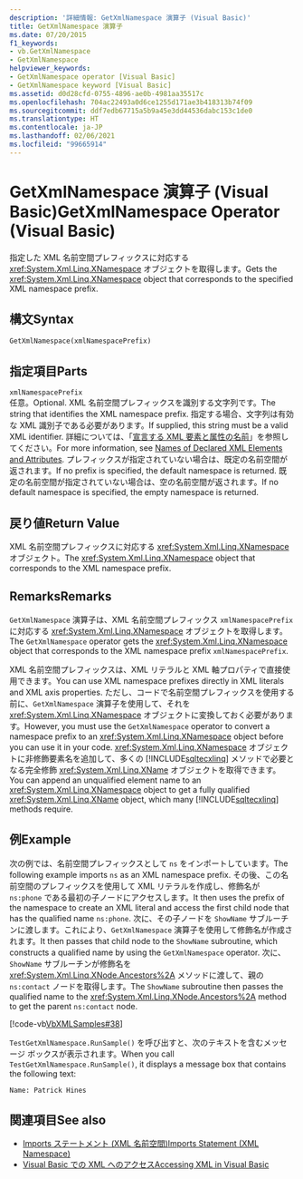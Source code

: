 ```yaml
---
description: '詳細情報: GetXmlNamespace 演算子 (Visual Basic)'
title: GetXmlNamespace 演算子
ms.date: 07/20/2015
f1_keywords:
- vb.GetXmlNamespace
- GetXmlNamespace
helpviewer_keywords:
- GetXmlNamespace operator [Visual Basic]
- GetXmlNamespace keyword [Visual Basic]
ms.assetid: d0d28cfd-0755-4896-ae0b-4981aa35517c
ms.openlocfilehash: 704ac22493a0d6ce1255d171ae3b418313b74f09
ms.sourcegitcommit: ddf7edb67715a5b9a45e3dd44536dabc153c1de0
ms.translationtype: HT
ms.contentlocale: ja-JP
ms.lasthandoff: 02/06/2021
ms.locfileid: "99665914"
---
```

# <a name="getxmlnamespace-operator-visual-basic"></a><span data-ttu-id="4c30d-103">GetXmlNamespace 演算子 (Visual Basic)</span><span class="sxs-lookup"><span data-stu-id="4c30d-103">GetXmlNamespace Operator (Visual Basic)</span></span>

<span data-ttu-id="4c30d-104">指定した XML 名前空間プレフィックスに対応する <xref:System.Xml.Linq.XNamespace> オブジェクトを取得します。</span><span class="sxs-lookup"><span data-stu-id="4c30d-104">Gets the <xref:System.Xml.Linq.XNamespace> object that corresponds to the specified XML namespace prefix.</span></span>  
  
## <a name="syntax"></a><span data-ttu-id="4c30d-105">構文</span><span class="sxs-lookup"><span data-stu-id="4c30d-105">Syntax</span></span>  
  
```vb  
GetXmlNamespace(xmlNamespacePrefix)  
```  
  
## <a name="parts"></a><span data-ttu-id="4c30d-106">指定項目</span><span class="sxs-lookup"><span data-stu-id="4c30d-106">Parts</span></span>  

 `xmlNamespacePrefix`  
 <span data-ttu-id="4c30d-107">任意。</span><span class="sxs-lookup"><span data-stu-id="4c30d-107">Optional.</span></span> <span data-ttu-id="4c30d-108">XML 名前空間プレフィックスを識別する文字列です。</span><span class="sxs-lookup"><span data-stu-id="4c30d-108">The string that identifies the XML namespace prefix.</span></span> <span data-ttu-id="4c30d-109">指定する場合、文字列は有効な XML 識別子である必要があります。</span><span class="sxs-lookup"><span data-stu-id="4c30d-109">If supplied, this string must be a valid XML identifier.</span></span> <span data-ttu-id="4c30d-110">詳細については、「[宣言する XML 要素と属性の名前](../../programming-guide/language-features/xml/names-of-declared-xml-elements-and-attributes.md)」を参照してください。</span><span class="sxs-lookup"><span data-stu-id="4c30d-110">For more information, see [Names of Declared XML Elements and Attributes](../../programming-guide/language-features/xml/names-of-declared-xml-elements-and-attributes.md).</span></span> <span data-ttu-id="4c30d-111">プレフィックスが指定されていない場合は、既定の名前空間が返されます。</span><span class="sxs-lookup"><span data-stu-id="4c30d-111">If no prefix is specified, the default namespace is returned.</span></span> <span data-ttu-id="4c30d-112">既定の名前空間が指定されていない場合は、空の名前空間が返されます。</span><span class="sxs-lookup"><span data-stu-id="4c30d-112">If no default namespace is specified, the empty namespace is returned.</span></span>  
  
## <a name="return-value"></a><span data-ttu-id="4c30d-113">戻り値</span><span class="sxs-lookup"><span data-stu-id="4c30d-113">Return Value</span></span>  

 <span data-ttu-id="4c30d-114">XML 名前空間プレフィックスに対応する <xref:System.Xml.Linq.XNamespace> オブジェクト。</span><span class="sxs-lookup"><span data-stu-id="4c30d-114">The <xref:System.Xml.Linq.XNamespace> object that corresponds to the XML namespace prefix.</span></span>  
  
## <a name="remarks"></a><span data-ttu-id="4c30d-115">Remarks</span><span class="sxs-lookup"><span data-stu-id="4c30d-115">Remarks</span></span>  

 <span data-ttu-id="4c30d-116">`GetXmlNamespace` 演算子は、XML 名前空間プレフィックス `xmlNamespacePrefix` に対応する <xref:System.Xml.Linq.XNamespace> オブジェクトを取得します。</span><span class="sxs-lookup"><span data-stu-id="4c30d-116">The `GetXmlNamespace` operator gets the <xref:System.Xml.Linq.XNamespace> object that corresponds to the XML namespace prefix `xmlNamespacePrefix`.</span></span>  
  
 <span data-ttu-id="4c30d-117">XML 名前空間プレフィックスは、XML リテラルと XML 軸プロパティで直接使用できます。</span><span class="sxs-lookup"><span data-stu-id="4c30d-117">You can use XML namespace prefixes directly in XML literals and XML axis properties.</span></span> <span data-ttu-id="4c30d-118">ただし、コードで名前空間プレフィックスを使用する前に、`GetXmlNamespace` 演算子を使用して、それを <xref:System.Xml.Linq.XNamespace> オブジェクトに変換しておく必要があります。</span><span class="sxs-lookup"><span data-stu-id="4c30d-118">However, you must use the `GetXmlNamespace` operator to convert a namespace prefix to an <xref:System.Xml.Linq.XNamespace> object before you can use it in your code.</span></span> <span data-ttu-id="4c30d-119"><xref:System.Xml.Linq.XNamespace> オブジェクトに非修飾要素名を追加して、多くの [!INCLUDE[sqltecxlinq](~/includes/sqltecxlinq-md.md)] メソッドで必要となる完全修飾 <xref:System.Xml.Linq.XName> オブジェクトを取得できます。</span><span class="sxs-lookup"><span data-stu-id="4c30d-119">You can append an unqualified element name to an <xref:System.Xml.Linq.XNamespace> object to get a fully qualified <xref:System.Xml.Linq.XName> object, which many [!INCLUDE[sqltecxlinq](~/includes/sqltecxlinq-md.md)] methods require.</span></span>  
  
## <a name="example"></a><span data-ttu-id="4c30d-120">例</span><span class="sxs-lookup"><span data-stu-id="4c30d-120">Example</span></span>  

 <span data-ttu-id="4c30d-121">次の例では、名前空間プレフィックスとして `ns` をインポートしています。</span><span class="sxs-lookup"><span data-stu-id="4c30d-121">The following example imports `ns` as an XML namespace prefix.</span></span> <span data-ttu-id="4c30d-122">その後、この名前空間のプレフィックスを使用して XML リテラルを作成し、修飾名が `ns:phone` である最初の子ノードにアクセスします。</span><span class="sxs-lookup"><span data-stu-id="4c30d-122">It then uses the prefix of the namespace to create an XML literal and access the first child node that has the qualified name `ns:phone`.</span></span> <span data-ttu-id="4c30d-123">次に、その子ノードを `ShowName` サブルーチンに渡します。これにより、`GetXmlNamespace` 演算子を使用して修飾名が作成されます。</span><span class="sxs-lookup"><span data-stu-id="4c30d-123">It then passes that child node to the `ShowName` subroutine, which constructs a qualified name by using the `GetXmlNamespace` operator.</span></span> <span data-ttu-id="4c30d-124">次に、`ShowName` サブルーチンが修飾名を <xref:System.Xml.Linq.XNode.Ancestors%2A> メソッドに渡して、親の `ns:contact` ノードを取得します。</span><span class="sxs-lookup"><span data-stu-id="4c30d-124">The `ShowName` subroutine then passes the qualified name to the <xref:System.Xml.Linq.XNode.Ancestors%2A> method to get the parent `ns:contact` node.</span></span>  
  
 [!code-vb[VbXMLSamples#38](~/samples/snippets/visualbasic/VS_Snippets_VBCSharp/VbXMLSamples/VB/GetXmlNamespace.vb#38)]  
  
 <span data-ttu-id="4c30d-125">`TestGetXmlNamespace.RunSample()` を呼び出すと、次のテキストを含むメッセージ ボックスが表示されます。</span><span class="sxs-lookup"><span data-stu-id="4c30d-125">When you call `TestGetXmlNamespace.RunSample()`, it displays a message box that contains the following text:</span></span>  
  
 `Name: Patrick Hines`  
  
## <a name="see-also"></a><span data-ttu-id="4c30d-126">関連項目</span><span class="sxs-lookup"><span data-stu-id="4c30d-126">See also</span></span>

- [<span data-ttu-id="4c30d-127">Imports ステートメント (XML 名前空間)</span><span class="sxs-lookup"><span data-stu-id="4c30d-127">Imports Statement (XML Namespace)</span></span>](../statements/imports-statement-xml-namespace.md)
- [<span data-ttu-id="4c30d-128">Visual Basic での XML へのアクセス</span><span class="sxs-lookup"><span data-stu-id="4c30d-128">Accessing XML in Visual Basic</span></span>](../../programming-guide/language-features/xml/accessing-xml.md)
